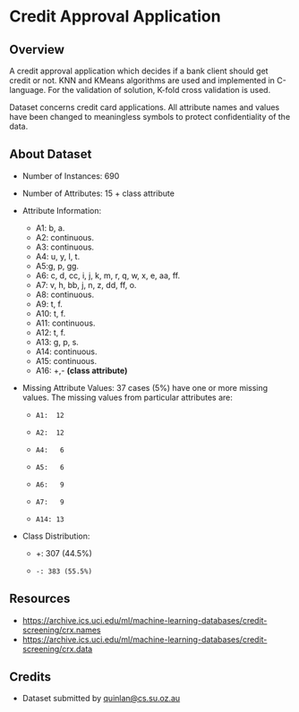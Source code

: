 # Credit Approval Application
## Overview
A credit approval application which decides if a bank client should get credit or not. KNN and KMeans algorithms are used and implemented in C-language. For the validation of solution, K-fold cross validation is used.

Dataset concerns credit card applications.  All attribute names and values have been changed to meaningless symbols to protect confidentiality of the data.

## About Dataset
- Number of Instances: 690
- Number of Attributes: 15 + class attribute
- Attribute Information:
    - A1:	b, a.
    - A2:	continuous.
    - A3:	continuous.
    - A4:	u, y, l, t.
    - A5:g, p, gg.
    - A6:	c, d, cc, i, j, k, m, r, q, w, x, e, aa, ff.
    - A7:	v, h, bb, j, n, z, dd, ff, o.
    - A8:	continuous.
    - A9:	t, f.
    - A10:	t, f.
    - A11:	continuous.
    - A12:	t, f.
    - A13:	g, p, s.
    - A14:	continuous.
    - A15:	continuous.
    - A16: +,-         **(class attribute)**

- Missing Attribute Values: 37 cases (5%) have one or more missing values.  The missing values from particular attributes are:
	-     A1:  12
	-     A2:  12
	-     A4:   6
	-     A5:   6
	-     A6:   9
	-     A7:   9
	-     A14: 13

- Class Distribution: 
	- +: 307 (44.5%)
	-     -: 383 (55.5%)

## Resources
- https://archive.ics.uci.edu/ml/machine-learning-databases/credit-screening/crx.names
- https://archive.ics.uci.edu/ml/machine-learning-databases/credit-screening/crx.data

## Credits
  - Dataset submitted by quinlan@cs.su.oz.au
